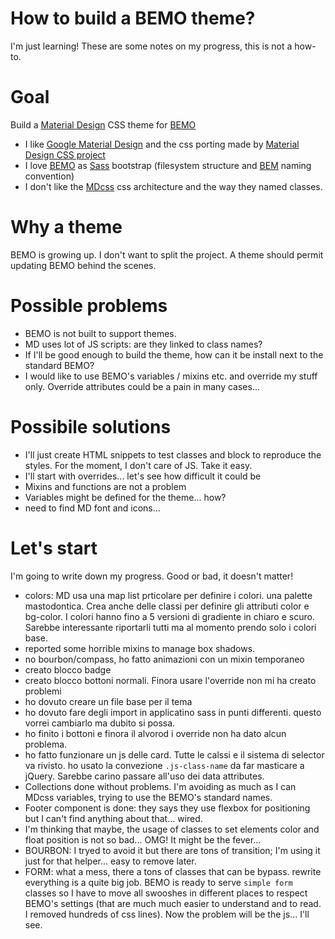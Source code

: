 # How to build a BEMO theme?

I'm just learning! These are some notes on my progress, this is not a how-to.

# Goal

Build a [Material Design][material-design] CSS theme for [BEMO][bemo]

* I like [Google Material Design][material-design] and the css porting made by [Material Design CSS project][materializecss] 
* I love [BEMO](https://github.com/cantierecreativo/bemo) as [Sass][sass] bootstrap (filesystem structure and [BEM][bem] naming convention)
* I don't like the [MDcss][materializecss] css architecture and the way they named classes.

[bemo]: https://github.com/cantierecreativo/bemo
[sass]: http://sass-lang.com/
[bem]: https://bem.info/
[material-design]: http://www.google.com/design/spec/material-design/introduction.html
[materializecss]: http://materializecss.com/

# Why a theme

BEMO is growing up. I don't want to split the project. A theme should permit updating BEMO behind the scenes.

# Possible problems

* BEMO is not built to support themes.
* MD uses lot of JS scripts: are they linked to class names?
* If I'll be good enough to build the theme, how can it be install next to the standard BEMO?
* I would like to use BEMO's variables / mixins etc. and override my stuff only. Override attributes could be a pain in many cases...  

# Possibile solutions

* I'll just create HTML snippets to test classes and block to reproduce the styles. For the moment, I don't care of JS. Take it easy.
* I'll start with overrides... let's see how difficult it could be
* Mixins and functions are not a problem
* Variables might be defined for the theme... how?
* need to find MD font and icons...

# Let's start

I'm going to write down my progress. Good or bad, it doesn't matter!

* colors: MD usa una map list prticolare per definire i colori. una palette mastodontica. Crea anche delle classi per definire gli attributi color e bg-color. I colori hanno fino a 5 versioni di gradiente in chiaro e scuro. Sarebbe interessante riportarli tutti ma al momento prendo  solo i colori base.
* reported some horrible mixins to manage box shadows.
* no bourbon/compass, ho fatto animazioni con un mixin temporaneo
* creato blocco badge
* creato blocco bottoni normali. Finora usare l'override non mi ha creato problemi
* ho dovuto creare un file base per il tema
* ho dovuto fare degli import in applicatino sass in punti differenti. questo vorrei cambiarlo ma dubito si possa.
* ho finito i bottoni e finora il alvorod i override non ha dato alcun problema.
* ho fatto funzionare un js delle card. Tutte le calssi e il sistema di selector va rivisto. ho usato la convezione  ```.js-class-name``` da far masticare a jQuery. Sarebbe carino passare all'uso dei data attributes.
* Collections done without problems. I'm avoiding as much as I can MDcss variables, trying to use the BEMO's standard names.
* Footer component is done: they says they use flexbox for positioning but I can't find anything about that... wired.
* I'm thinking that maybe, the usage of classes to set elements color and float position is not so bad... OMG! It might be the fever...
* BOURBON: I tryed to avoid it but there are tons of transition; I'm using it just for that helper... easy to remove later.
* FORM: what a mess, there a tons of classes that can be bypass. rewrite everything is a quite big job. BEMO is ready to serve ```simple form``` classes so I have to move all swooshes in different places to respect BEMO's settings (that are much much easier to understand and to read. I removed hundreds of css lines). Now the problem will be the js... I'll see.

